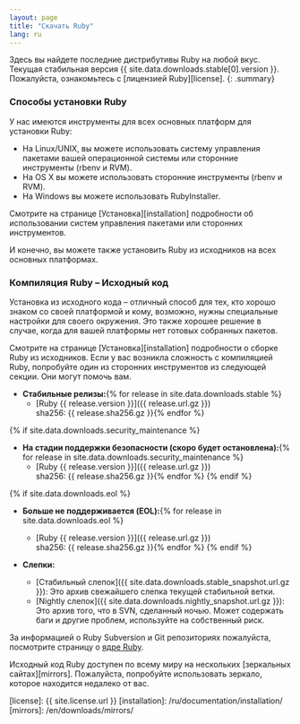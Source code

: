 ```yaml
---
layout: page
title: "Скачать Ruby"
lang: ru
---
```


Здесь вы найдете последние дистрибутивы Ruby на любой вкус. Текущая
стабильная версия {{ site.data.downloads.stable[0].version }}.
Пожалуйста, ознакомьтесь с [лицензией Ruby][license].
{: .summary}

### Способы установки Ruby

У нас имеются инструменты для всех основных платформ для установки Ruby:

* На Linux/UNIX, вы можете использовать систему управления пакетами вашей
  операционной системы или сторонние инструменты (rbenv и RVM).
* На OS X вы можете использовать сторонние инструменты (rbenv и RVM).
* На Windows вы можете использовать RubyInstaller.

Смотрите на странице [Установка][installation] подробности об использовании
систем управления пакетами или сторонних инструментов.

И конечно, вы можете также установить Ruby из исходников на всех основных
платформах.

### Компиляция Ruby – Исходный код

Установка из исходного кода – отличный способ для тех, кто хорошо знаком
со своей платформой и кому, возможно, нужны специальные настройки для
своего окружения. Это также хорошее решение в случае, когда для вашей
платформы нет готовых собранных пакетов.

Смотрите на странице [Установка][installation] подробности о сборке Ruby
из исходников. Если у вас возникла сложность с компиляцией Ruby, попробуйте один из
сторонних инструментов из следующей секции. Они могут помочь вам.

* **Стабильные релизы:**{% for release in site.data.downloads.stable %}
  * [Ruby {{ release.version }}]({{ release.url.gz }})<br>
    sha256: {{ release.sha256.gz }}{% endfor %}

{% if site.data.downloads.security_maintenance %}
* **На стадии поддержки безопасности (скоро будет остановлена):**{% for release in site.data.downloads.security_maintenance %}
  * [Ruby {{ release.version }}]({{ release.url.gz }})<br>
    sha256: {{ release.sha256.gz }}{% endfor %}
{% endif %}

{% if site.data.downloads.eol %}
* **Больше не поддерживается (EOL):**{% for release in site.data.downloads.eol %}
  * [Ruby {{ release.version }}]({{ release.url.gz }})<br>
    sha256: {{ release.sha256.gz }}{% endfor %}
{% endif %}

* **Слепки:**
  * [Стабильный слепок]({{ site.data.downloads.stable_snapshot.url.gz }}):
    Это архив свежайшего слепка текущей стабильной ветки.
  * [Nightly слепок]({{ site.data.downloads.nightly_snapshot.url.gz }}):
    Это архив того, что в SVN, сделанный ночью.
    Может содержать баги и другие проблем, используйте на собственный риск.

За информацией о Ruby Subversion и Git репозиториях пожалуйста,
посмотрите страницу о [ядре Ruby](/ru/community/ruby-core/).

Исходный код Ruby доступен по всему миру на нескольких
[зеркальных сайтах][mirrors].
Пожалуйста, попробуйте использовать зеркало, которое находится
недалеко от вас.



[license]: {{ site.license.url }}
[installation]: /ru/documentation/installation/
[mirrors]: /en/downloads/mirrors/
